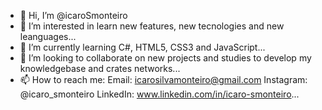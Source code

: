 - 👋 Hi, I’m @icaroSmonteiro
- 👀 I’m interested in learn new features, new tecnologies and new leanguages...
- 🌱 I’m currently learning C#, HTML5, CSS3 and JavaScript...
- 💞️ I’m looking to collaborate on new projects and studies to develop my knowledgebase and crates networks...
- 📫 How to reach me:
  Email: icarosilvamonteiro@gmail.com
  Instagram: @icaro_smonteiro
  LinkedIn: www.linkedin.com/in/icaro-smonteiro...

<!---
icaroSmonteiro/icaroSmonteiro is a ✨ special ✨ repository because its `README.md` (this file) appears on your GitHub profile.
You can click the Preview link to take a look at your changes.
--->
